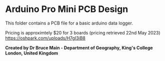 # Arduino Pro Mini PCB Design

This folder contains a PCB file for a basic arduino data logger. 

Pricing is approximtely $20 for 3 boards (pricing retrieved 22nd May 2023) https://oshpark.com/uploads/H7gI3iB8

**Created by Dr Bruce Main - Department of Geography, King's College London, United Kingdom**
